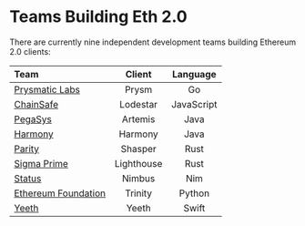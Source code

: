 # Teams Building Eth 2.0

There are currently nine independent development teams building Ethereum 2.0 clients:

| Team | Client | Language |
| :--- | :---: | :---: |
| [Prysmatic Labs](prysm.md) | Prysm | Go |
| [ChainSafe](lodestar.md) | Lodestar | JavaScript |
| [PegaSys](artemis.md) | Artemis | Java |
| [Harmony](harmony.md) | Harmony | Java |
| [Parity](shasper.md) | Shasper | Rust |
| [Sigma Prime](lighthouse.md) | Lighthouse | Rust |
| [Status](nimbus.md) | Nimbus | Nim |
| [Ethereum Foundation](trinity.md) | Trinity | Python |
| [Yeeth](yeeth.md) | Yeeth | Swift |

